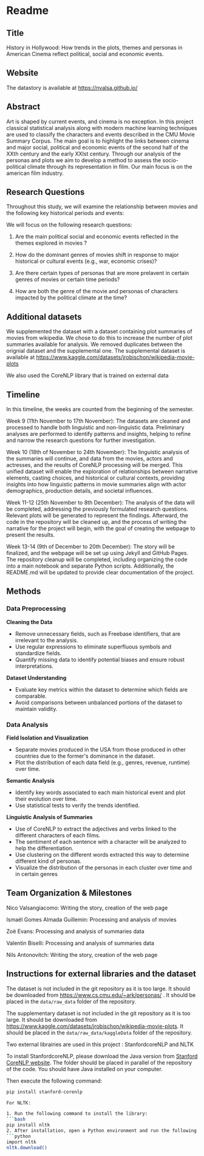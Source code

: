# Readme

## Title

History in Hollywood: How trends in the plots, themes and personas in American Cinema reflect political, social and economic events.

## Website

The datastory is available at <https://nvalsa.github.io/>

## Abstract

Art is shaped by current events, and  cinema is no exception. In this project classical statistical analysis along with modern machine learning techniques are used to classify the characters and events described in the CMU Movie Summary Corpus. The main goal is to highlight the links between cinema and major social, political and economic events of the second half of the XXth century and the early XXIst century. Through our analysis of the personas and plots we aim to develop a method to assess the socio-political climate through its representation in film. Our main focus is on the american film industry.

## Research Questions

Throughout this study, we will examine the relationship between movies and the following key historical periods and events:



We will focus on the following research questions:

1. Are the main political social and economic events reflected in the themes explored in movies ?  

2. How do the dominant genres of movies shift in response to major historical or cultural events (e.g., war, economic crises)?

3. Are there certain types of personas that are more prelavent in certain genres of movies or certain time periods?

4. How are both the genre of the movie and personas of characters impacted by the political climate at the time?




## Additional datasets

We supplemented the dataset with a dataset containing plot summaries of movies from wikipedia. We chose to do this to increase the number of plot summaries available for analysis. We removed duplicates between the orignial dataset and the supplemental one.
The supplemental dataset is available at  <https://www.kaggle.com/datasets/jrobischon/wikipedia-movie-plots>

We also used the CoreNLP library that is trained on external data

## Timeline

In this timeline, the weeks are counted from the beginning of the semester.

Week 9 (11th November to 17th November):
The datasets are cleaned and processed to handle both linguistic and non-linguistic data. Preliminary analyses are performed to identify patterns and insights, helping to refine and narrow the research questions for further investigation.

Week 10 (18th of November to 24th November):
The linguistic analysis of the summaries will continue, and data from the movies, actors and actresses, and the results of CoreNLP processing will be merged. This unified dataset will enable the exploration of relationships between narrative elements, casting choices, and historical or cultural contexts, providing insights into how linguistic patterns in movie summaries align with actor demographics, production details, and societal influences.

Week 11-12 (25th November to 8th December):
The analysis of the data will be completed, addressing the previously formulated research questions. Relevant plots will be generated to represent the findings. Afterward, the code in the repository will be cleaned up, and the process of writing the narrative for the project will begin, with the goal of creating the webpage to present the results.

Week 13-14 (9th of December to 20th December): 
The story will be finalized, and the webpage will be set up using Jekyll and GitHub Pages. The repository cleanup will be completed, including organizing the code into a main notebook and separate Python scripts. Additionally, the README.md will be updated to provide clear documentation of the project.

## Methods

### Data Preprocessing

**Cleaning the Data**  

- Remove unnecessary fields, such as Freebase identifiers, that are irrelevant to the analysis.  
- Use regular expressions to eliminate superfluous symbols and standardize fields.  
- Quantify missing data to identify potential biases and ensure robust interpretations.  

**Dataset Understanding**  

- Evaluate key metrics within the dataset to determine which fields are comparable.  
- Avoid comparisons between unbalanced portions of the dataset to maintain validity.  

### Data Analysis

**Field Isolation and Visualization**  

- Separate movies produced in the USA from those produced in other countries due to the former's dominance in the dataset.  
- Plot the distribution of each data field (e.g., genres, revenue, runtime) over time.  

**Semantic Analysis**
- Identify key words associated to each main historical event and plot their evolution over time. 
- Use statistical tests to verify the trends identified.

**Linguistic Analysis of Summaries**  

- Use of CoreNLP to extract the adjectives and verbs linked to the different characters of each films. 
- The sentiment of each sentence with a character will be analyzed to help the differentiation.
- Use clustering on the different words extracted this way to determine different kind of personas.
- Visualize the distribution of the personas in each cluster over time and in certain genres 




## Team Organization \& Milestones

Nico Valsangiacomo: Writing the story, creation of the web page

Ismaël Gomes Almada Guillemin: Processing and analysis of movies

Zoë Evans: Processing and analysis of summaries data

Valentin Biselli: Processing and analysis of summaries data

Nils Antonovitch: Writing the story, creation of the web page

## Instructions for external libraries and the dataset

The dataset is not included in the git repository as it is too large. It should be downloaded from <https://www.cs.cmu.edu/~ark/personas/> . It should be placed in the `data/raw_data` folder of the repository.

The supplementary dataset is not included in the git repository as it is too large. It should be downloaded from <https://www.kaggle.com/datasets/jrobischon/wikipedia-movie-plots>. It should be placed in the `data/raw_data/kaggleData` folder of the repository.

Two external librairies are used in this project : StanfordcoreNLP and NLTK

To install StanfordcoreNLP, please download the Java version from [Stanford CoreNLP website](https://stanfordnlp.github.io/CoreNLP/). The folder should be placed in parallel of the repository of the code. 
You should have Java installed on your computer.

Then execute the following command:
   ```bash
   pip install stanford-corenlp

For NLTK:

1. Run the following command to install the library:
   ```bash
   pip install nltk
2. After installation, open a Python environment and run the following commands:
   ```python
   import nltk
   nltk.download()